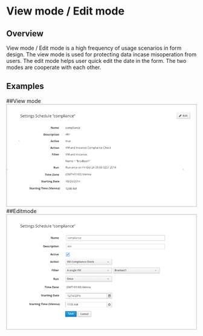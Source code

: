 # View mode / Edit mode

## Overview
View mode / Edit mode is a high frequency of usage scenarios in form design. The view mode is used for protecting data incase misoperation from users. The edit mode helps user quick edit the date in the form.
The two modes are cooperate with each other.

## Examples
##View mode
![Image of filter](img/view_mode.png)
##Editmode
![Image of filter](img/edit_mode.png)
